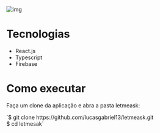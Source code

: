 ![img](https://github.com/rocketseat-education/nlw-06-reactjs/blob/master/.github/cover.svg)


# Tecnologias
- React.js
- Typescript
- Firebase

# Como executar 

Faça um clone da aplicação e abra a pasta letmeask:

<p>`$ git clone https://github.com/lucasgabriel13/letmeask.git <br/>
  $ cd letmesak`</p>
